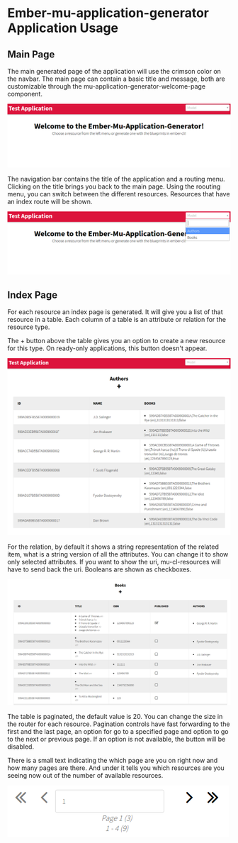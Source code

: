 # Ember-mu-application-generator Application Usage


## Main Page
The main generated page of the application will use the crimson color on the navbar. The main page can contain a basic title and message, both are customizable through the mu-application-generator-welcome-page component.

![Main page](images/mainpage.png)

The navigation bar contains the title of the application and a routing menu. Clicking on the title brings you back to the main page. Using the roouting menu, you can switch between the different resources. Resources that have an index route will be shown.

![Route menu dropdown](images/routemenu.png)

## Index Page

For each resource an index page is generated. It will give you a list of that resource in a table. Each column of a table is an attribute or relation for the resource type.

The + button above the table gives you an option to create a new resource for this type. On ready-only applications, this button doesn't appear.

![Authors](images/index1.png)


For the relation, by default it shows a string representation of the related item, what is a string version of all the attributes. You can change it to show only selected attributes. If you want to show the uri, mu-cl-resources will have to send back the uri.
Booleans are shown as checkboxes.

![Books with the name of the authors](images/index2.png)

The table is paginated, the default value is 20. You can change the size in the router for each resource. Pagination controls have fast forwarding to the first and the last page, an option for go to a specified page and option to go to the next or previous page. If an option is not available, the button will be disabled.

There is a small text indicating the which page are you on right now and how many pages are there. And under it tells you which resources are you seeing now out of the number of available resources.

![Table with pagination](images/pagination.png)
